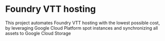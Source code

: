 # Foundry VTT hosting

This project automates Foundry VTT hosting with the lowest possible cost, by leveraging Google Cloud Platform spot instances and synchronizing all assets to Google Cloud Storage

